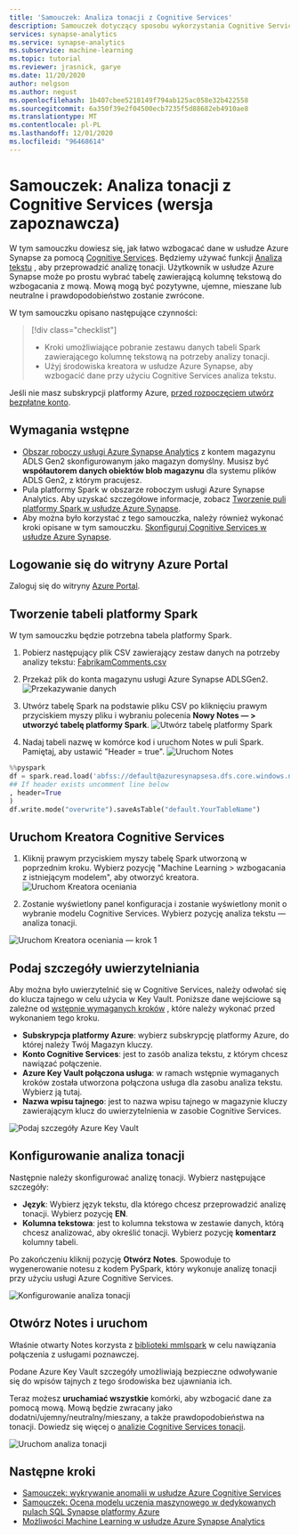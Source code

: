 ```yaml
---
title: 'Samouczek: Analiza tonacji z Cognitive Services'
description: Samouczek dotyczący sposobu wykorzystania Cognitive Services do analizy tonacji w Synapse
services: synapse-analytics
ms.service: synapse-analytics
ms.subservice: machine-learning
ms.topic: tutorial
ms.reviewer: jrasnick, garye
ms.date: 11/20/2020
author: nelgson
ms.author: negust
ms.openlocfilehash: 1b407cbee5218149f794ab125ac058e32b422558
ms.sourcegitcommit: 6a350f39e2f04500ecb7235f5d88682eb4910ae8
ms.translationtype: MT
ms.contentlocale: pl-PL
ms.lasthandoff: 12/01/2020
ms.locfileid: "96468614"
---
```

# <a name="tutorial-sentiment-analysis-with-cognitive-services-preview"></a>Samouczek: Analiza tonacji z Cognitive Services (wersja zapoznawcza)

W tym samouczku dowiesz się, jak łatwo wzbogacać dane w usłudze Azure Synapse za pomocą [Cognitive Services](https://go.microsoft.com/fwlink/?linkid=2147492). Będziemy używać funkcji [Analiza tekstu](https://docs.microsoft.com/azure/cognitive-services/text-analytics/) , aby przeprowadzić analizę tonacji. Użytkownik w usłudze Azure Synapse może po prostu wybrać tabelę zawierającą kolumnę tekstową do wzbogacania z mową. Mową mogą być pozytywne, ujemne, mieszane lub neutralne i prawdopodobieństwo zostanie zwrócone.

W tym samouczku opisano następujące czynności:

> [!div class="checklist"]
> - Kroki umożliwiające pobranie zestawu danych tabeli Spark zawierającego kolumnę tekstową na potrzeby analizy tonacji.
> - Użyj środowiska kreatora w usłudze Azure Synapse, aby wzbogacić dane przy użyciu Cognitive Services analiza tekstu.

Jeśli nie masz subskrypcji platformy Azure, [przed rozpoczęciem utwórz bezpłatne konto](https://azure.microsoft.com/free/).

## <a name="prerequisites"></a>Wymagania wstępne

- [Obszar roboczy usługi Azure Synapse Analytics](../get-started-create-workspace.md) z kontem magazynu ADLS Gen2 skonfigurowanym jako magazyn domyślny. Musisz być **współautorem danych obiektów blob magazynu** dla systemu plików ADLS Gen2, z którym pracujesz.
- Pula platformy Spark w obszarze roboczym usługi Azure Synapse Analytics. Aby uzyskać szczegółowe informacje, zobacz [Tworzenie puli platformy Spark w usłudze Azure Synapse](../quickstart-create-sql-pool-studio.md).
- Aby można było korzystać z tego samouczka, należy również wykonać kroki opisane w tym samouczku. [Skonfiguruj Cognitive Services w usłudze Azure Synapse](tutorial-configure-cognitive-services-synapse.md).

## <a name="sign-in-to-the-azure-portal"></a>Logowanie się do witryny Azure Portal

Zaloguj się do witryny [Azure Portal](https://portal.azure.com/).

## <a name="create-a-spark-table"></a>Tworzenie tabeli platformy Spark

W tym samouczku będzie potrzebna tabela platformy Spark.

1. Pobierz następujący plik CSV zawierający zestaw danych na potrzeby analizy tekstu: [FabrikamComments.csv](https://github.com/Kaiqb/KaiqbRepo0731190208/blob/master/CognitiveServices/TextAnalytics/FabrikamComments.csv)

1. Przekaż plik do konta magazynu usługi Azure Synapse ADLSGen2.
![Przekazywanie danych](media/tutorial-cognitive-services/tutorial-cognitive-services-sentiment-00a.png)

1. Utwórz tabelę Spark na podstawie pliku CSV po kliknięciu prawym przyciskiem myszy pliku i wybraniu polecenia **Nowy Notes — > utworzyć tabelę platformy Spark**.
![Utwórz tabelę platformy Spark](media/tutorial-cognitive-services/tutorial-cognitive-services-sentiment-00b.png)

1. Nadaj tabeli nazwę w komórce kod i uruchom Notes w puli Spark. Pamiętaj, aby ustawić "Header = true".
![Uruchom Notes](media/tutorial-cognitive-services/tutorial-cognitive-services-sentiment-00c.png)

```python
%%pyspark
df = spark.read.load('abfss://default@azuresynapsesa.dfs.core.windows.net/data/FabrikamComments.csv', format='csv'
## If header exists uncomment line below
, header=True
)
df.write.mode("overwrite").saveAsTable("default.YourTableName")
```

## <a name="launch-cognitive-services-wizard"></a>Uruchom Kreatora Cognitive Services

1. Kliknij prawym przyciskiem myszy tabelę Spark utworzoną w poprzednim kroku. Wybierz pozycję "Machine Learning > wzbogacania z istniejącym modelem", aby otworzyć kreatora.
![Uruchom Kreatora oceniania](media/tutorial-cognitive-services/tutorial-cognitive-services-sentiment-00d.png)

2. Zostanie wyświetlony panel konfiguracja i zostanie wyświetlony monit o wybranie modelu Cognitive Services. Wybierz pozycję analiza tekstu — analiza tonacji.

![Uruchom Kreatora oceniania — krok 1](media/tutorial-cognitive-services/tutorial-cognitive-services-sentiment-00e.png)

## <a name="provide-authentication-details"></a>Podaj szczegóły uwierzytelniania

Aby można było uwierzytelnić się w Cognitive Services, należy odwołać się do klucza tajnego w celu użycia w Key Vault. Poniższe dane wejściowe są zależne od [wstępnie wymaganych kroków](tutorial-configure-cognitive-services-synapse.md) , które należy wykonać przed wykonaniem tego kroku.

- **Subskrypcja platformy Azure**: wybierz subskrypcję platformy Azure, do której należy Twój Magazyn kluczy.
- **Konto Cognitive Services**: jest to zasób analiza tekstu, z którym chcesz nawiązać połączenie.
- **Azure Key Vault połączona usługa**: w ramach wstępnie wymaganych kroków została utworzona połączona usługa dla zasobu analiza tekstu. Wybierz ją tutaj.
- **Nazwa wpisu tajnego**: jest to nazwa wpisu tajnego w magazynie kluczy zawierającym klucz do uwierzytelnienia w zasobie Cognitive Services.

![Podaj szczegóły Azure Key Vault](media/tutorial-cognitive-services/tutorial-cognitive-services-sentiment-00f.png)

## <a name="configure-sentiment-analysis"></a>Konfigurowanie analiza tonacji

Następnie należy skonfigurować analizę tonacji. Wybierz następujące szczegóły:
- **Język**: Wybierz język tekstu, dla którego chcesz przeprowadzić analizę tonacji. Wybierz pozycję **EN**.
- **Kolumna tekstowa**: jest to kolumna tekstowa w zestawie danych, którą chcesz analizować, aby określić tonacji. Wybierz pozycję **komentarz** kolumny tabeli.

Po zakończeniu kliknij pozycję **Otwórz Notes**. Spowoduje to wygenerowanie notesu z kodem PySpark, który wykonuje analizę tonacji przy użyciu usługi Azure Cognitive Services.

![Konfigurowanie analiza tonacji](media/tutorial-cognitive-services/tutorial-cognitive-services-sentiment-00g.png)

## <a name="open-notebook-and-run"></a>Otwórz Notes i uruchom

Właśnie otwarty Notes korzysta z [biblioteki mmlspark](https://github.com/Azure/mmlspark) w celu nawiązania połączenia z usługami poznawczej.

Podane Azure Key Vault szczegóły umożliwiają bezpieczne odwoływanie się do wpisów tajnych z tego środowiska bez ujawniania ich.

Teraz możesz **uruchamiać wszystkie** komórki, aby wzbogacić dane za pomocą mową. Mową będzie zwracany jako dodatni/ujemny/neutralny/mieszany, a także prawdopodobieństwa na tonacji. Dowiedz się więcej o [analizie Cognitive Services tonacji](https://go.microsoft.com/fwlink/?linkid=2147792).

![Uruchom analiza tonacji](media/tutorial-cognitive-services/tutorial-cognitive-services-sentiment-00h.png)

## <a name="next-steps"></a>Następne kroki
- [Samouczek: wykrywanie anomalii w usłudze Azure Cognitive Services](tutorial-cognitive-services-sentiment.md)
- [Samouczek: Ocena modelu uczenia maszynowego w dedykowanych pulach SQL Synapse platformy Azure](tutorial-sql-pool-model-scoring-wizard.md)
- [Możliwości Machine Learning w usłudze Azure Synapse Analytics](what-is-machine-learning.md)